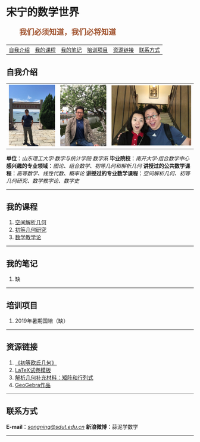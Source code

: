 # 宋宁的数学世界 

<p style="color:sienna;font-family:KaiTi;margin-left:35px;font-weight:bold;font-size:20px";>
    我们必须知道，我们必将知道
</p>

<table border="0">
<tr>
<td><a href="#aboutme"> 自我介绍 </a></td>
<td><a href="#lecture"> 我的课程</a></td>
<td><a href="#note"> 我的笔记</a></td>
<td><a href="#peixun"> 培训项目</a></td>
<td><a href="#source"> 资源链接</a></td>
<td><a href="#contact"> 联系方式</a></td>
</tr>
</table>

## <a name="aboutme"> 自我介绍 </a>

<table border="0" align="center">
<tr>
<td><img src="./img/weihai1.jpg" style="zoom:50%" border="0"/></td>
<td><img src="./img/zuozhe.jpg" style="zoom:50%" border="0"/></td>
<td><img src="./img/heying1.jpg" style="zoom:65%" border="0"/></td>
</tr>
</table>

**单位**：*山东理工大学·数学与统计学院·数学系*
**毕业院校**：*南开大学·组合数学中心*
**感兴趣的专业领域**：*图论、组合数学、初等几何和解析几何*
**讲授过的公共数学课程**：*高等数学、线性代数、概率论*
**讲授过的专业数学课程**：*空间解析几何、初等几何研究、数学教学论、数学史*

---

## <a name="lecture"> 我的课程</a>

1. <a href="/html/lecture/analysegeo.html">空间解析几何</a>
2. <a href="/html/lecture/basicgeo.html">初等几何研究</a>
3. <a href="/html/lecture/mathTeacher.html">数学教学论</a>

---

## <a name="note"> 我的笔记 </a>

1. 缺

---

## <a name="peixun"> 培训项目 </a>

1. 2019年暑期国培（缺）

---

## <a name="source"> 资源链接</a>

1. <a href="/pdf/elementary-euclidean-geometry.pdf">《初等欧氏几何》</a>
2. <a href="/others/latex/exam-SDUT/exam-SDUT.rar"> LaTeX试卷模板
3. <a href="/pdf/geometry-linear-alg.pdf">解析几何补充材料：矩阵和行列式
4. <a href="/html/ggb.html"> GeoGebra作品</a>

---

## <a name="contact"> 联系方式</a>

**E-mail**：*songning@sdut.edu.cn*
**新浪微博**：蒜泥学数学

---
